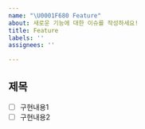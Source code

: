 ```yaml
---
name: "\U0001F680 Feature"
about: 새로운 기능에 대한 이슈를 작성하세요!
title: Feature
labels: ''
assignees: ''

---
```


## 제목
- [ ] 구현내용1
- [ ] 구현내용2
